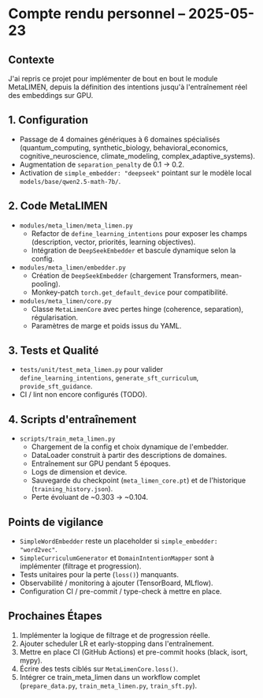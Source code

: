 # Compte rendu personnel – 2025-05-23

## Contexte
J'ai repris ce projet pour implémenter de bout en bout le module MetaLIMEN, depuis la définition des intentions jusqu'à l'entraînement réel des embeddings sur GPU.

## 1. Configuration
- Passage de 4 domaines génériques à 6 domaines spécialisés (quantum_computing, synthetic_biology, behavioral_economics, cognitive_neuroscience, climate_modeling, complex_adaptive_systems).
- Augmentation de `separation_penalty` de 0.1 → 0.2.
- Activation de `simple_embedder: "deepseek"` pointant sur le modèle local `models/base/qwen2.5-math-7b/`.

## 2. Code MetaLIMEN
- `modules/meta_limen/meta_limen.py`
  - Refactor de `define_learning_intentions` pour exposer les champs (description, vector, priorités, learning objectives).
  - Intégration de `DeepSeekEmbedder` et bascule dynamique selon la config.
- `modules/meta_limen/embedder.py`
  - Création de `DeepSeekEmbedder` (chargement Transformers, mean-pooling).
  - Monkey-patch `torch.get_default_device` pour compatibilité.
- `modules/meta_limen/core.py`
  - Classe `MetaLimenCore` avec pertes hinge (coherence, separation), régularisation.
  - Paramètres de marge et poids issus du YAML.

## 3. Tests et Qualité
- `tests/unit/test_meta_limen.py` pour valider `define_learning_intentions`, `generate_sft_curriculum`, `provide_sft_guidance`.
- CI / lint non encore configurés (TODO).

## 4. Scripts d'entraînement
- `scripts/train_meta_limen.py`
  - Chargement de la config et choix dynamique de l'embedder.
  - DataLoader construit à partir des descriptions de domaines.
  - Entraînement sur GPU pendant 5 époques.
  - Logs de dimension et device.
  - Sauvegarde du checkpoint (`meta_limen_core.pt`) et de l'historique (`training_history.json`).
  - Perte évoluant de ~0.303 → ~0.104.

## Points de vigilance
- `SimpleWordEmbedder` reste un placeholder si `simple_embedder: "word2vec"`.
- `SimpleCurriculumGenerator` et `DomainIntentionMapper` sont à implémenter (filtrage et progression).
- Tests unitaires pour la perte (`loss()`) manquants.
- Observabilité / monitoring à ajouter (TensorBoard, MLflow).
- Configuration CI / pre-commit / type-check à mettre en place.

## Prochaines Étapes
1. Implémenter la logique de filtrage et de progression réelle.
2. Ajouter scheduler LR et early-stopping dans l'entraînement.
3. Mettre en place CI (GitHub Actions) et pre-commit hooks (black, isort, mypy).
4. Écrire des tests ciblés sur `MetaLimenCore.loss()`.
5. Intégrer ce train_meta_limen dans un workflow complet (`prepare_data.py`, `train_meta_limen.py`, `train_sft.py`). 